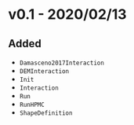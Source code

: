 # v0.1 - 2020/02/13

## Added

- `Damasceno2017Interaction`
- `DEMInteraction`
- `Init`
- `Interaction`
- `Run`
- `RunHPMC`
- `ShapeDefinition`
